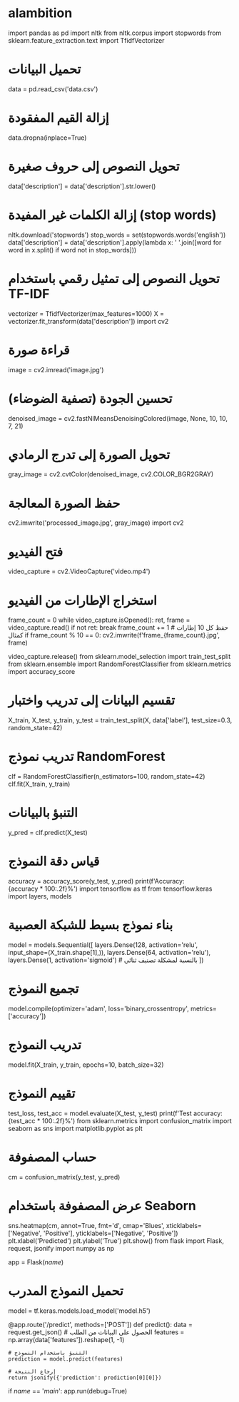 # alambition
import pandas as pd
import nltk
from nltk.corpus import stopwords
from sklearn.feature_extraction.text import TfidfVectorizer

# تحميل البيانات
data = pd.read_csv('data.csv')

# إزالة القيم المفقودة
data.dropna(inplace=True)

# تحويل النصوص إلى حروف صغيرة
data['description'] = data['description'].str.lower()

# إزالة الكلمات غير المفيدة (stop words)
nltk.download('stopwords')
stop_words = set(stopwords.words('english'))
data['description'] = data['description'].apply(lambda x: ' '.join([word for word in x.split() if word not in stop_words]))

# تحويل النصوص إلى تمثيل رقمي باستخدام TF-IDF
vectorizer = TfidfVectorizer(max_features=1000)
X = vectorizer.fit_transform(data['description'])
import cv2

# قراءة صورة
image = cv2.imread('image.jpg')

# تحسين الجودة (تصفية الضوضاء)
denoised_image = cv2.fastNlMeansDenoisingColored(image, None, 10, 10, 7, 21)

# تحويل الصورة إلى تدرج الرمادي
gray_image = cv2.cvtColor(denoised_image, cv2.COLOR_BGR2GRAY)

# حفظ الصورة المعالجة
cv2.imwrite('processed_image.jpg', gray_image)
import cv2

# فتح الفيديو
video_capture = cv2.VideoCapture('video.mp4')

# استخراج الإطارات من الفيديو
frame_count = 0
while video_capture.isOpened():
    ret, frame = video_capture.read()
    if not ret:
        break
    frame_count += 1
    # حفظ كل 10 إطارات كمثال
    if frame_count % 10 == 0:
        cv2.imwrite(f'frame_{frame_count}.jpg', frame)

video_capture.release()
from sklearn.model_selection import train_test_split
from sklearn.ensemble import RandomForestClassifier
from sklearn.metrics import accuracy_score

# تقسيم البيانات إلى تدريب واختبار
X_train, X_test, y_train, y_test = train_test_split(X, data['label'], test_size=0.3, random_state=42)

# تدريب نموذج RandomForest
clf = RandomForestClassifier(n_estimators=100, random_state=42)
clf.fit(X_train, y_train)

# التنبؤ بالبيانات
y_pred = clf.predict(X_test)

# قياس دقة النموذج
accuracy = accuracy_score(y_test, y_pred)
print(f'Accuracy: {accuracy * 100:.2f}%')
import tensorflow as tf
from tensorflow.keras import layers, models

# بناء نموذج بسيط للشبكة العصبية
model = models.Sequential([
    layers.Dense(128, activation='relu', input_shape=(X_train.shape[1],)),
    layers.Dense(64, activation='relu'),
    layers.Dense(1, activation='sigmoid')  # بالنسبة لمشكلة تصنيف ثنائي
])

# تجميع النموذج
model.compile(optimizer='adam', loss='binary_crossentropy', metrics=['accuracy'])

# تدريب النموذج
model.fit(X_train, y_train, epochs=10, batch_size=32)

# تقييم النموذج
test_loss, test_acc = model.evaluate(X_test, y_test)
print(f'Test accuracy: {test_acc * 100:.2f}%')
from sklearn.metrics import confusion_matrix
import seaborn as sns
import matplotlib.pyplot as plt

# حساب المصفوفة
cm = confusion_matrix(y_test, y_pred)

# عرض المصفوفة باستخدام Seaborn
sns.heatmap(cm, annot=True, fmt='d', cmap='Blues', xticklabels=['Negative', 'Positive'], yticklabels=['Negative', 'Positive'])
plt.xlabel('Predicted')
plt.ylabel('True')
plt.show()
from flask import Flask, request, jsonify
import numpy as np

app = Flask(_name_)

# تحميل النموذج المدرب
model = tf.keras.models.load_model('model.h5')

@app.route('/predict', methods=['POST'])
def predict():
    data = request.get_json()  # الحصول على البيانات من الطلب
    features = np.array(data['features']).reshape(1, -1)
    
    # التنبؤ باستخدام النموذج
    prediction = model.predict(features)
    
    # إرجاع النتيجة
    return jsonify({'prediction': prediction[0][0]})

if _name_ == '_main_':
    app.run(debug=True)
    
